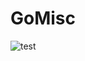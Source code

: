# GoMisc

![test](https://github.com/chg1f/gomisc/actions/workflows/test.yml/badge.svg?branch=main)
